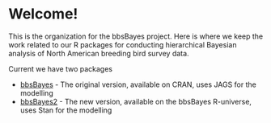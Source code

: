# Welcome!

This is the organization for the bbsBayes project. Here is where we keep the work related to our R packages for conducting hierarchical Bayesian analysis of North American breeding bird survey data.

Current we have two packages

- [bbsBayes](https://github.com/BrandonEdwards/bbsBayes) - The original version, available on CRAN, uses JAGS for the modelling
- [bbsBayes2](https://github.com/bbsBayes/bbsBayes2) - The new version, available on the bbsBayes R-universe, uses Stan for the modelling
